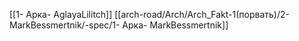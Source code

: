 [[1- Арка- AglayaLilitch]]
[[arch-road/Arch/Arch_Fakt-1(порвать)/2-MarkBessmertnik/-spec/1- Арка- MarkBessmertnik]]
